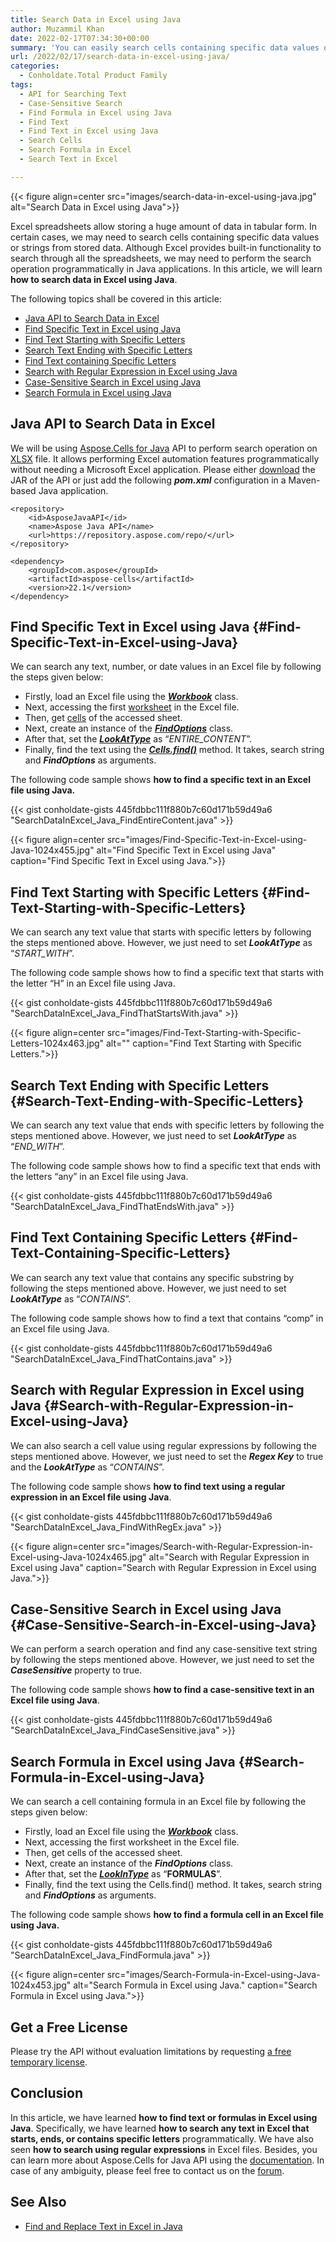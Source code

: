 ```yaml
---
title: Search Data in Excel using Java
author: Muzammil Khan
date: 2022-02-17T07:34:30+00:00
summary: 'You can easily search cells containing specific data values or strings in Excel Spreadsheets programmatically in Java applications. In this article, you will learn **how to search data in Excel using Java**.'
url: /2022/02/17/search-data-in-excel-using-java/
categories:
  - Conholdate.Total Product Family
tags:
  - API for Searching Text
  - Case-Sensitive Search
  - Find Formula in Excel using Java
  - Find Text
  - Find Text in Excel using Java
  - Search Cells
  - Search Formula in Excel
  - Search Text in Excel

---
```



{{< figure align=center src="images/search-data-in-excel-using-java.jpg" alt="Search Data in Excel using Java">}}
 

Excel spreadsheets allow storing a huge amount of data in tabular form. In certain cases, we may need to search cells containing specific data values or strings from stored data. Although Excel provides built-in functionality to search through all the spreadsheets, we may need to perform the search operation programmatically in Java applications. In this article, we will learn **how to search data in Excel using Java**.

The following topics shall be covered in this article:

  * [Java API to Search Data in Excel][2]
  * [Find Specific Text in Excel using Java][3]
  * [Find Text Starting with Specific Letters][4]
  * [Search Text Ending with Specific Letters][5]
  * [Find Text containing Specific Letters][6]
  * [Search with Regular Expression in Excel using Java][7]
  * [Case-Sensitive Search in Excel using Java][8]
  * [Search Formula in Excel using Java][9]

## Java API to Search Data in Excel

We will be using [Aspose.Cells for Java][10] API to perform search operation on [XLSX][11] file. It allows performing Excel automation features programmatically without needing a Microsoft Excel application. Please either [download][12] the JAR of the API or just add the following **_pom.xml_** configuration in a Maven-based Java application.

```
<repository>
    <id>AsposeJavaAPI</id>
    <name>Aspose Java API</name>
    <url>https://repository.aspose.com/repo/</url>
</repository>
```

```
<dependency>
    <groupId>com.aspose</groupId>
    <artifactId>aspose-cells</artifactId>
    <version>22.1</version>
</dependency>
```

## Find Specific Text in Excel using Java {#Find-Specific-Text-in-Excel-using-Java}

We can search any text, number, or date values in an Excel file by following the steps given below:

  * Firstly, load an Excel file using the [**_Workbook_**][13] class.
  * Next, accessing the first [worksheet][14] in the Excel file.
  * Then, get [cells][15] of the accessed sheet.
  * Next, create an instance of the **_[FindOptions][16]_** class.
  * After that, set the **_[LookAtType][17]_** as “_ENTIRE_CONTENT_”.
  * Finally, find the text using the **_[Cells.find()][18]_** method. It takes, search string and **_FindOptions_** as arguments.

The following code sample shows **how to find a specific text in an Excel file using Java.**

{{< gist conholdate-gists 445fdbbc111f880b7c60d171b59d49a6 "SearchDataInExcel_Java_FindEntireContent.java" >}}

{{< figure align=center src="images/Find-Specific-Text-in-Excel-using-Java-1024x455.jpg" alt="Find Specific Text in Excel using Java" caption="Find Specific Text in Excel using Java.">}}
 

## Find Text Starting with Specific Letters {#Find-Text-Starting-with-Specific-Letters}

We can search any text value that starts with specific letters by following the steps mentioned above. However, we just need to set **_LookAtType_** as “_START_WITH_”.

The following code sample shows how to find a specific text that starts with the letter “H” in an Excel file using Java.

{{< gist conholdate-gists 445fdbbc111f880b7c60d171b59d49a6 "SearchDataInExcel_Java_FindThatStartsWith.java" >}}

{{< figure align=center src="images/Find-Text-Starting-with-Specific-Letters-1024x463.jpg" alt="" caption="Find Text Starting with Specific Letters.">}}
 

## Search Text Ending with Specific Letters {#Search-Text-Ending-with-Specific-Letters}

We can search any text value that ends with specific letters by following the steps mentioned above. However, we just need to set **_LookAtType_** as “_END_WITH_”.

The following code sample shows how to find a specific text that ends with the letters “any” in an Excel file using Java.

{{< gist conholdate-gists 445fdbbc111f880b7c60d171b59d49a6 "SearchDataInExcel_Java_FindThatEndsWith.java" >}}

## Find Text Containing Specific Letters {#Find-Text-Containing-Specific-Letters}

We can search any text value that contains any specific substring by following the steps mentioned above. However, we just need to set **_LookAtType_** as “_CONTAINS_”.

The following code sample shows how to find a text that contains “comp” in an Excel file using Java.

{{< gist conholdate-gists 445fdbbc111f880b7c60d171b59d49a6 "SearchDataInExcel_Java_FindThatContains.java" >}}

## Search with Regular Expression in Excel using Java {#Search-with-Regular-Expression-in-Excel-using-Java}

We can also search a cell value using regular expressions by following the steps mentioned above. However, we just need to set the **_Regex Key_** to true and the **_LookAtType_** as “_CONTAINS_”.

The following code sample shows **how to find text using a regular expression in an Excel file using Java**.

{{< gist conholdate-gists 445fdbbc111f880b7c60d171b59d49a6 "SearchDataInExcel_Java_FindWithRegEx.java" >}}

{{< figure align=center src="images/Search-with-Regular-Expression-in-Excel-using-Java-1024x465.jpg" alt="Search with Regular Expression in Excel using Java" caption="Search with Regular Expression in Excel using Java.">}}
 

## Case-Sensitive Search in Excel using Java {#Case-Sensitive-Search-in-Excel-using-Java}

We can perform a search operation and find any case-sensitive text string by following the steps mentioned above. However, we just need to set the **_CaseSensitive_** property to true.

The following code sample shows **how to find a case-sensitive text in an Excel file using Java**.

{{< gist conholdate-gists 445fdbbc111f880b7c60d171b59d49a6 "SearchDataInExcel_Java_FindCaseSensitive.java" >}}

## Search Formula in Excel using Java {#Search-Formula-in-Excel-using-Java}

We can search a cell containing formula in an Excel file by following the steps given below:

  * Firstly, load an Excel file using the [**_Workbook_**][13] class.
  * Next, accessing the first worksheet in the Excel file.
  * Then, get cells of the accessed sheet.
  * Next, create an instance of the **_FindOptions_** class.
  * After that, set the **_[LookInType][22]_** as “__FORMULAS__”.
  * Finally, find the text using the Cells.find() method. It takes, search string and **_FindOptions_** as arguments.

The following code sample shows **how to find a formula cell in an Excel file using Java.**

{{< gist conholdate-gists 445fdbbc111f880b7c60d171b59d49a6 "SearchDataInExcel_Java_FindFormula.java" >}}

{{< figure align=center src="images/Search-Formula-in-Excel-using-Java-1024x453.jpg" alt="Search Formula in Excel using Java." caption="Search Formula in Excel using Java.">}}
 

## Get a Free License

Please try the API without evaluation limitations by requesting [a free temporary license][24].

## Conclusion

In this article, we have learned **how to find text or formulas in Excel using Java**. Specifically, we have learned **how to search any text in Excel that starts, ends, or contains specific letters** programmatically. We have also seen **how to search using regular expressions** in Excel files. Besides, you can learn more about Aspose.Cells for Java API using the [documentation][25]. In case of any ambiguity, please feel free to contact us on the [forum][26].

## See Also

  * [Find and Replace Text in Excel in Java][27]

 [1]: https://blog.conholdate.com/wp-content/uploads/sites/27/2022/02/search-data-in-excel-using-java.jpg
 [2]: #
 [3]: #Find-Specific-Text-in-Excel-using-Java
 [4]: #Find-Text-Starting-with-Specific-Letters
 [5]: #Search-Text-Ending-with-Specific-Letters
 [6]: #Find-Text-Containing-Specific-Letters
 [7]: #Search-with-Regular-Expression-in-Excel-using-Java
 [8]: #Case-Sensitive-Search-in-Excel-using-Java
 [9]: #Search-Formula-in-Excel-using-Java
 [10]: https://products.aspose.com/cells/java/
 [11]: https://docs.fileformat.com/spreadsheet/xlsx/
 [12]: https://downloads.aspose.com/cells/java
 [13]: https://apireference.aspose.com/cells/java/com.aspose.cells/workbook
 [14]: https://apireference.aspose.com/cells/java/com.aspose.cells/Worksheet
 [15]: https://apireference.aspose.com/cells/java/com.aspose.cells/Cells
 [16]: https://apireference.aspose.com/cells/java/com.aspose.cells/FindOptions
 [17]: https://apireference.aspose.com/cells/java/com.aspose.cells/LookAtType
 [18]: https://apireference.aspose.com/cells/java/com.aspose.cells/cells#find(java.lang.Object,%20com.aspose.cells.Cell,%20com.aspose.cells.FindOptions)
 [19]: https://blog.conholdate.com/wp-content/uploads/sites/27/2022/02/Find-Specific-Text-in-Excel-using-Java.jpg
 [20]: https://blog.conholdate.com/wp-content/uploads/sites/27/2022/02/Find-Text-Starting-with-Specific-Letters.jpg
 [21]: https://blog.conholdate.com/wp-content/uploads/sites/27/2022/02/Search-with-Regular-Expression-in-Excel-using-Java.jpg
 [22]: https://apireference.aspose.com/cells/java/com.aspose.cells/LookInType
 [23]: https://blog.conholdate.com/wp-content/uploads/sites/27/2022/02/Search-Formula-in-Excel-using-Java.jpg
 [24]: https://purchase.conholdate.com/temporary-license
 [25]: https://docs.aspose.com/cells/java/
 [26]: https://forum.aspose.com/c/cells/9
 [27]: https://blog.aspose.com/2020/12/08/find-and-replace-text-in-spreadsheets-using-java/






